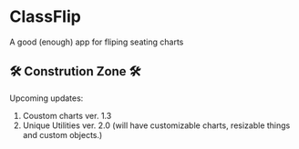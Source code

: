 # ClassFlip
A good (enough) app for fliping seating charts

## 🛠 Constrution Zone 🛠

Upcoming updates:

1.  Coustom charts ver. 1.3
2. Unique Utilities ver. 2.0 (will have customizable charts, resizable things and custom objects.) 
